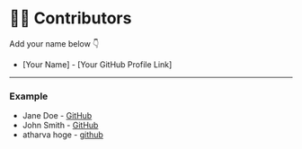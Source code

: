 # 👩‍💻 Contributors

Add your name below 👇

- [Your Name] - [Your GitHub Profile Link]

---

### Example
- Jane Doe - [GitHub](https://github.com/janedoe)
- John Smith - [GitHub](https://github.com/johnsmith)
- atharva hoge - [github](https://github.com/atharvahoge)